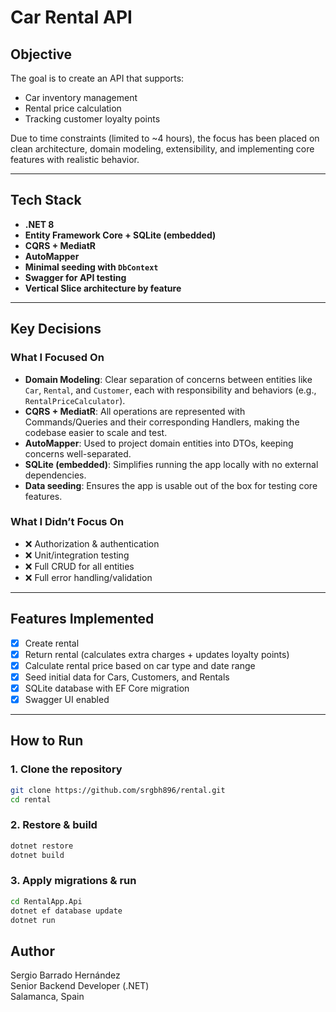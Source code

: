 
# Car Rental API

## Objective

The goal is to create an API that supports:

- Car inventory management
- Rental price calculation
- Tracking customer loyalty points

Due to time constraints (limited to ~4 hours), the focus has been placed on clean architecture, domain modeling, extensibility, and implementing core features with realistic behavior.

---

## Tech Stack

- **.NET 8**
- **Entity Framework Core + SQLite (embedded)**
- **CQRS + MediatR**
- **AutoMapper**
- **Minimal seeding with `DbContext`**
- **Swagger for API testing**
- **Vertical Slice architecture by feature**

---

## Key Decisions

### What I Focused On

- **Domain Modeling**: Clear separation of concerns between entities like `Car`, `Rental`, and `Customer`, each with responsibility and behaviors (e.g., `RentalPriceCalculator`).
- **CQRS + MediatR**: All operations are represented with Commands/Queries and their corresponding Handlers, making the codebase easier to scale and test.
- **AutoMapper**: Used to project domain entities into DTOs, keeping concerns well-separated.
- **SQLite (embedded)**: Simplifies running the app locally with no external dependencies.
- **Data seeding**: Ensures the app is usable out of the box for testing core features.

### What I Didn’t Focus On

- ❌ Authorization & authentication
- ❌ Unit/integration testing
- ❌ Full CRUD for all entities
- ❌ Full error handling/validation

---
## Features Implemented

- [x] Create rental
- [x] Return rental (calculates extra charges + updates loyalty points)
- [x] Calculate rental price based on car type and date range
- [x] Seed initial data for Cars, Customers, and Rentals
- [x] SQLite database with EF Core migration
- [x] Swagger UI enabled

---

## How to Run

### 1. Clone the repository

```bash
git clone https://github.com/srgbh896/rental.git
cd rental
```

### 2. Restore & build

```bash
dotnet restore
dotnet build
```

### 3. Apply migrations & run

```bash
cd RentalApp.Api
dotnet ef database update
dotnet run
```

## Author

Sergio Barrado Hernández  
Senior Backend Developer (.NET)  
Salamanca, Spain
